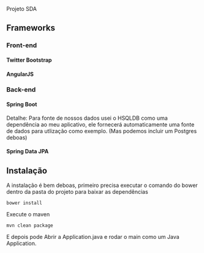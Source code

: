 Projeto SDA

## Frameworks

### Front-end

#### Twitter Bootstrap

#### AngularJS

### Back-end

#### Spring Boot
Detalhe: Para fonte de nossos dados usei o HSQLDB como uma dependência ao meu aplicativo, ele fornecerá automaticamente uma fonte de dados para utlização como exemplo. (Mas podemos incluir um Postgres deboas)

#### Spring Data JPA

## Instalação
A instalação é bem deboas, primeiro precisa executar o comando do bower dentro da pasta do projeto para baixar as dependências
```
bower install
```

Execute o maven
```
mvn clean package
```

E depois pode Abrir a Application.java e rodar o main como um Java Application.
